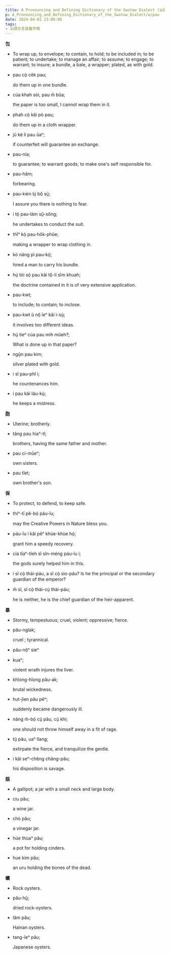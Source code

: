 ```yaml
---
title: A Pronouncing and Defining Dictionary of the Swatow Dialect (汕頭方言音義字典) / pau
p: A_Pronouncing_and_Defining_Dictionary_of_the_Swatow_Dialect/w/pau
date: 2024-04-01 23:00:00
tags: 
- 汕頭方言音義字典
---
```



**包**
- To wrap up, to envelope; to contain, to hold; to  be included in; to be patient; to undertake; to manage an affair; to  assume; to engage; to warrant; to insure; a bundle, a bale, a wrapper;  plated, as with gold.

- pau cò̤ cêk pau;

  do them up in one bundle.

- cúa khah sòi, pau m̄ bûa;

  the paper is too small, I cannot wrap them in it.

- phah cò̤ kâi pò pau;

  do them up in a cloth wrapper.

- jû ké li pau ūaⁿ;

  if counterfeit will guarantee an exchange.

- pau-nía;

  to guarantee; to warrant goods; to make one's self responsible for.

- pau-hâm;

  forbearing.

- pau-kẃn lṳ́ bô̤ sṳ̄;

  I assure you there is nothing to fear.

- i tó̤ pau-lám sṳ̂-sŏng;

  he undertakes to conduct the suit.

- thīⁿ kò̤ pau-hôk-phûe;

  making a wrapper to wrap clothing in.

- kò nâng pì pau-kó̤;

  hired a man to carry his bundle.

- hṳ́ tói só̤ pau kâi tŏ̤-lí sĭm khuah;

  the doctrine contained in it is of very extensive application.

- pau-kwt;

  to include; to contain; to inclose.

- pau-kwt ŭ nŏ̤ īeⁿ kâi ì-sṳ̀;

  it involves too different ideas.

- hṳ́ tieⁿ cúa pau mih mûeh?;

  What is done up in that paper?

- ngṳ̂n pau kim;

  silver plated with gold.

- i sĭ pau-phî i;

  he countenances him.

- i pau kâi láu-kṳ́;

  he keeps a mistress.

**胞**
- Uterine; brotherly.

- tâng pau hiaⁿ-tĭ;

  brothers, having the same father and mother.

- pau cí-mūeⁿ;

  own sisters.

- pau tîet;

  own brother's son.

**保**
- To protect, to defend, to keep safe.

- thiⁿ-tī pĕ-bó̤ páu-ĭu;

  may the Creative Powers in Nature bless you.

- páu-ĭu i kâi pēⁿ khùe-khùe hó̤;

  grant him a speedy recovery.

- cía tīaⁿ-tîeh sĭ sîn-méng páu-ĭu i;

  the gods surely helped him in this.

- i sĭ cò̤ thài-páu, a sĭ cò̤ sìo-páu? Is he the principal or the secondary guardian of the emperor?

- m̄ sĭ, sĭ cò̤ thài-cṳ́ thài-páu;

  he is neither, he is the chief guardian of the heir-apparent.

**暴**
- Stormy, tempestuous; cruel, violent; oppressive; fierce.

- pău-ngîak;

  cruel ; tyrannical.

- pău-nŏ̤ⁿ sieⁿ

- kuaⁿ;

  violent wrath injures the liver.

- khîong-hîong pău-ak;

  brutal wickedness.

- hut-jîen pău pēⁿ;

  suddenly became dangerously ill.

- nâng m̄-bó̤ cṳ̆ pău, cṳ̆ khì;

  one should not throw himself away in a fit of rage.

- tṳ̂ pău, uaⁿ lîang;

  extirpate the fierce, and tranquilize the gentle.

- i kâi seⁿ-chêng châng-pău;

  his disposition is savage.

**瓿**
- A gallipot; a jar with a small neck and large body.

- cíu pău;

  a wine jar.

- chò pău;

  a vinegar jar.

- húe thùaⁿ pău;

  a pot for holding cinders.

- hue kim pău;

  an uru holding the bones of the dead.

**蠣**
- Rock oysters.

- pău-hṳ̂;

  dried rock-oysters.

- lâm pău;

  Hainan oysters.

- tang-îeⁿ pău;

  Japanese oysters.